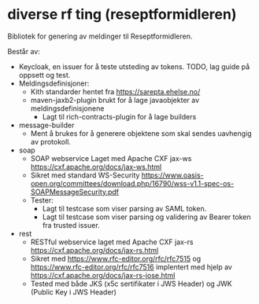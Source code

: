 # diverse rf ting (reseptformidleren)

Bibliotek for genering av meldinger til Reseptformidleren.

Består av:
- Keycloak, en issuer for å teste utsteding av tokens. TODO, lag guide på oppsett og test.
- Meldingsdefinisjoner:
  - Kith standarder hentet fra https://sarepta.ehelse.no/
  - maven-jaxb2-plugin brukt for å lage javaobjekter av meldingsdefinisjonene
    - Lagt til rich-contracts-plugin for å lage builders
- message-builder
  - Ment å brukes for å generere objektene som skal sendes uavhengig av protokoll.
- soap
  - SOAP webservice Laget med Apache CXF jax-ws https://cxf.apache.org/docs/jax-ws.html
  - Sikret med standard WS-Security https://www.oasis-open.org/committees/download.php/16790/wss-v1.1-spec-os-SOAPMessageSecurity.pdf
  - Tester:
    - Lagt til testcase som viser parsing av SAML token.
    - Lagt til testcase som viser parsing og validering av Bearer token fra trusted issuer.
- rest
  - RESTful webservice laget med Apache CXF jax-rs https://cxf.apache.org/docs/jax-rs.html 
  - Sikret med https://www.rfc-editor.org/rfc/rfc7515 og https://www.rfc-editor.org/rfc/rfc7516 implentert med hjelp av https://cxf.apache.org/docs/jax-rs-jose.html
  - Tested med både JKS (x5c sertifikater i JWS Header) og JWK (Public Key i JWS Header) 




